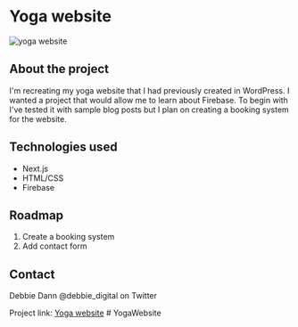 # Yoga website

![yoga website](https://user-images.githubusercontent.com/29425781/152995122-712315ad-9b4f-4c4a-b0d7-ab528af10790.png)


## About the project

I'm recreating my yoga website that I had previously created in WordPress. I wanted a project that would allow me to learn about Firebase. To begin with I've tested it with sample blog posts but I plan on creating a booking system for the website.

## Technologies used

* Next.js
* HTML/CSS
* Firebase

## Roadmap

1. Create a booking system
2. Add contact form

## Contact

Debbie Dann @debbie_digital on Twitter

Project link: [Yoga website](https://relaxed-noether-4fba77.netlify.app/)
#   Y o g a W e b s i t e  
 